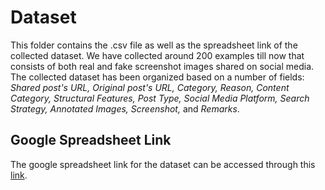 # Dataset

This folder contains the .csv file as well as the spreadsheet link of the collected dataset. We have collected around 200 examples till now that consists of both real and fake screenshot images shared on social media. The collected dataset has been organized based on a number of fields: *Shared post's URL, Original post's URL, Category, Reason, Content Category, Structural Features, Post Type, Social Media Platform, Search Strategy, Annotated Images, Screenshot,* and *Remarks*.

## Google Spreadsheet Link

The google spreadsheet link for the dataset can be accessed through this [link](https://docs.google.com/spreadsheets/d/1w-TbP9wMkjNEfHwV89LoUpM05CDxXrpe6V6DKBNapXQ/edit?usp=sharing).
